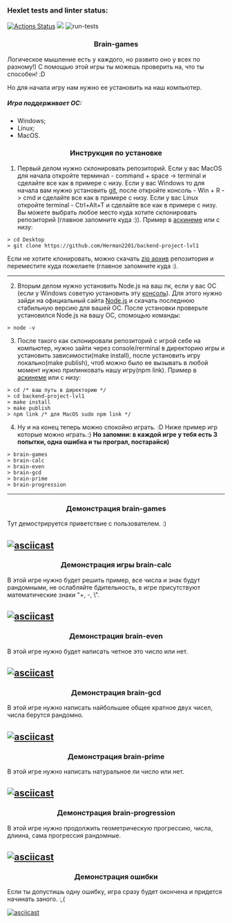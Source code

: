 ### Hexlet tests and linter status:

[![Actions Status](https://github.com/Herman2201/backend-project-lvl1/workflows/hexlet-check/badge.svg)](https://github.com/Herman2201/backend-project-lvl1/actions) <a href="https://codeclimate.com/github/Herman2201/backend-project-lvl1/maintainability"><img src="https://api.codeclimate.com/v1/badges/9304fa62804d89727877/maintainability" /></a> ![run-tests](https://github.com/afiskon/go-rest-service-example/workflows/run-tests/badge.svg)

### <center>Brain-games</center>

Логическое мышление есть у каждого, но развито оно у всех по разному!)
С помощью этой игры ты можешь проверить на, что ты способен! :D

Но для начала игру нам нужно ее установить на наш компьютер.

##### Игра поддерживает OС:

- Windows;
- Linux;
- MacOS.

### <center>Инструкция по установке</center>

1. Первый делом нужно склонировать репозиторий.
   Если у вас MacOS для начала откройте терминал - command + space -> terminal и сделайте все как в примере с низу. Если у вас Windows то для начала вам нужно установить [git](https://git-scm.com/download/win), после откройте консоль - Win + R -> cmd  и сделайте все как в примере с низу. Если у вас  Linux откройте terminal - Ctrl+Alt+T и сделайте все как в примере с низу. Вы можете выбрать любое место куда хотите склонировать репозиторий (главное запомните куда :)).
   Пример в [аскинеме](https://asciinema.org/a/tPV8kRUiAR0QIKDqh8NSeSy4p) или с низу:

```
> cd Desktop
> git clone https://github.com/Herman2201/backend-project-lvl1
```
 Если не хотите клонировать, можно скачать [zip архив](https://github.com/Herman2201/backend-project-lvl1/archive/refs/heads/main.zip) репозитория и переместите куда пожелаете (главное запомните куда :).
 ___

2. Вторым делом нужно установить Node.js на ваш пк, если у вас ОС (если у Windows советую установить эту [консоль](https://cmder.net)). Для этого нужно зайди на официальный сайта [Node.js](https://nodejs.org/en/download/) и скачать последнюю стабильную версию для вашей ОС. После установки проверьте установился Node.js на вашу ОС, спомощью команды:
```
> node -v
```

3. После такого как склонировали репозиторий с игрой себе на компьютер, нужно зайти через console/rerminal в директорию игры и установить зависимости(make install), после установить игру локально(make publish), чтоб можно было ее вызывать в любой момент нужно прилинковать нашу игру(npm link). Пример в [аскинеме](https://asciinema.org/a/ttve5NxygFXvABe8Vwew1eBMG) или с низу:

```
> cd /* ваш путь в директорию */
> cd backend-project-lvl1
> make install
> make publish
> npm link /* для MacOS sudo npm link */
```

4. Ну и на конец теперь можно спокойно играть. :D Ниже пример игр которые можно играть.:) **Но запомни: в каждой игре у тебя есть 3 попытки, одна ошибка и ты програл, постарайся)**

```
> brain-games
> brain-calc
> brain-even
> brain-gcd
> brain-prime
> brain-progression
```

---

### <center>Демонстрация brain-games</center>

Тут демострируется приветствие с пользователем. :)

[![asciicast](https://asciinema.org/a/6iIFfNpgB6P9m1WMQt4CX69gS.svg)](https://asciinema.org/a/6iIFfNpgB6P9m1WMQt4CX69gS)
---

### <center>Демонстрация игры brain-calc</center>

В этой игре нужно будет решить пример, все числа и знак будут рандомными, не ослабляйте бдительность, в игре присутствуют математические знаки "+, -, \\".

[![asciicast](https://asciinema.org/a/I7dlL1Sfb5zFN1IrQLtl5Thbm.svg)](https://asciinema.org/a/I7dlL1Sfb5zFN1IrQLtl5Thbm)
---

### <center>Демонстрация brain-even</center>

В этой игре нужно будет написать четное это число или нет.

[![asciicast](https://asciinema.org/a/ijVtU99TdDhzCTm3afkFlO3VV.svg)](https://asciinema.org/a/ijVtU99TdDhzCTm3afkFlO3VV)
---

### <center>Демонстрация brain-gcd</center>

В этой игре нужно написать найбольшее общее кратное двух чисел, числа берутся рандомно.

[![asciicast](https://asciinema.org/a/DsseFgOO6tplIkhbjsd0Gg0z5.svg)](https://asciinema.org/a/DsseFgOO6tplIkhbjsd0Gg0z5)
---

### <center>Демонстрация brain-prime</center>

В этой игре нужно написать натуральное ли число или нет.

[![asciicast](https://asciinema.org/a/4M55YVNtAMTLH9HE2xVGdM14n.svg)](https://asciinema.org/a/4M55YVNtAMTLH9HE2xVGdM14n)
---

### <center>Демонстрация brain-progression</center>

В этой игре нужно продолжить геометрическую прогрессию, числа, длиина, сама прогрессия рандомные.

[![asciicast](https://asciinema.org/a/hGNagvEOikqdUKSF54Nrkuv9Z.svg)](https://asciinema.org/a/hGNagvEOikqdUKSF54Nrkuv9Z)
---

### <center>Демонстрация ошибки</center>

Если ты допустишь одну ошибку, игра сразу будет окончена и придется начинать заного. :,(

[![asciicast](https://asciinema.org/a/NrjNAKEXnptibKOIQu4BItpxd.svg)](https://asciinema.org/a/NrjNAKEXnptibKOIQu4BItpxd)
